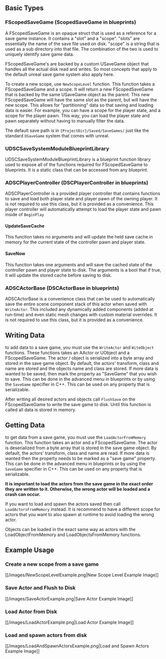## Basic Types

### FScopedSaveGame (ScopedSaveGame in blueprints)

A FScopedSaveGame is an opaque struct that is used as a reference for a save game instance. It contains a "slot" and a "scope". "slots" are essentially the name of the save file used on disk. "scope" is a string that is used as a sub directory into that file. The combination of the two is used to uniquely identify save game data.

FScopedSaveGame's are backed by a custom USaveGame object that handles all the actual disk read and writes. So most concepts that apply to the default unreal save game system also apply here.

To create a new scope, use `NewScopeLevel` function. This function takes a FScopedSaveGame and a scope. It will return a new FScopedSaveGame that is backed by the same USaveGame object as the parent. This new FScopedSaveGame will have the same slot as the parent, but will have the new scope. This allows for "partitioning" data so that saving and loading data is easier. For example, you can have a scope for the player state, and a scope for the player pawn. This way, you can load the player state and pawn separately without having to manually filter the data.

The default save path is in `{ProjectDir}/Saved/SaveGames/` just like the standard `USaveGame` system that comes with unreal.

### UDSCSaveSystemModuleBlueprintLibrary

UDSCSaveSystemModuleBlueprintLibrary is a blueprint function library used to expose all of the functions required for FScopedSaveGame to blueprints. It is a static class that can be accessed from any blueprint.

### ADSCPlayerController (DSCPlayerController in blueprints)

ADSCPlayerController is a provided player controller that contains functions to save and load both player state and player pawn of the owning player. It is not required to use this class, but it is provided as a convenience. This player controller will automatically attempt to load the player state and pawn inside of `BeginPlay`

#### UpdateSaveCache

This function takes no arguments and will update the held save cache in memory for the current state of the controller pawn and player state.

#### SaveNow

This function takes one arguments and will save the cached state of the controller pawn and player state to disk. The arguments is a bool that if true, it will update the stored cache before saving to disk.

### ADSCActorBase (DSCActorBase in blueprints)

ADSCActorBase is a convenience class that can be used to automatically save the entire scene component stack of this actor when saved with `WriteActor`. This included any dynamically added components (added at run-time) and even static mesh changes with custom material overrides. It is not required to use this class, but it is provided as a convenience.

## Writing Data

to add data to a save game, you must use the `WriteActor` and `WiteObject` functions. These functions takes an AActor or UObject and a FScopedSaveGame. The actor / object is serialized into a byte array and stored in the save game object. By default, the actors' transform, class and name are stored and the objects name and class are stored. If more data is wanted to be saved, then mark the property as "SaveGame" that you wish to save. This can be done in the advanced menu in blueprints or by using the `SaveGame` specifier in C++. This can be used on any property that is serializable.

After writing all desired actors and objects call `FlushSave` on the FScopedSaveGame to write the save game to disk. Until this function is called all data is stored in memory.

## Getting Data

to get data from a save game, you must use the `LoadActorFromMemory` function. This function takes an actor and a FScopedSaveGame. The actor is deserialized from a byte array that is stored in the save game object. By default, the actors' transform, class and name are read. If more data is wanted then the property needs to be marked as a "save game" property. This can be done in the advanced menu in blueprints or by using the `SaveGame` specifier in C++. This can be used on any property that is serializable.

**It is important to load the actors from the save game in the exact order they are written to it. Otherwise, the wrong actor will be loaded and a crash can occur.**

If you want to load and spawn the actors saved then call `LoadActorsFromMemory` instead. It is recommend to have a different scope for actors that you want to also spawn at runtime to avoid loading the wrong actor.

Objects can be loaded in the exact same way as actors with the LoadObjectFromMemory and LoadObjectsFromMemory functions.

## Example Usage

### Create a new scope from a save game

[[/images/NewScopeLevelExample.png|New Scope Level Example Image]]

### Save Actor and Flush to Disk

[[/images/SaveActorExample.png|Save Actor Example Image]]

### Load Actor from Disk

[[/images/LoadActorExample.png|Load Actor Example Image]]

### Load and spawn actors from disk

[[/images/LoadAndSpawnActorsExample.png|Load and Spawn Actors Example Image]]